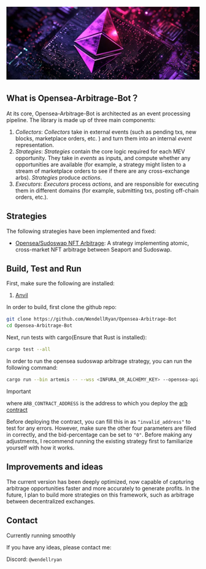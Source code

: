 
![](./picture/arbitrage-bot.png)



## What is Opensea-Arbitrage-Bot？


At its core, Opensea-Arbitrage-Bot is architected as an event processing pipeline. The library is made up of three main components: 

1. *Collectors*: *Collectors* take in external events (such as pending txs, new blocks, marketplace orders, etc. ) and turn them into an internal *event* representation. 
2. *Strategies*: *Strategies* contain the core logic required for each MEV opportunity. They take in *events* as inputs, and compute whether any opportunities are available (for example, a strategy might listen to a stream of marketplace orders to see if there are any cross-exchange arbs). *Strategies* produce *actions*.
3. *Executors*: *Executors* process *actions*, and are responsible for executing them in different domains (for example, submitting txs, posting off-chain orders, etc.).

## Strategies 

The following strategies have been implemented and fixed:

- [Opensea/Sudoswap NFT Arbitrage](/crates/strategies/opensea-sudo-arb/): A strategy implementing atomic, cross-market NFT arbitrage between Seaport and Sudoswap.

## Build, Test and Run

First, make sure the following are installed: 
1. [Anvil](https://github.com/foundry-rs/foundry/tree/master/crates/anvil#installing-from-source)

In order to build, first clone the github repo: 

```sh
git clone https://github.com/WendellRyan/Opensea-Arbitrage-Bot
cd Opensea-Arbitrage-Bot
```

Next, run tests with cargo(Ensure that Rust is installed): 

```sh
cargo test --all
```

In order to run the opensea sudoswap arbitrage strategy, you can run the following command: 

```sh
cargo run --bin artemis -- --wss <INFURA_OR_ALCHEMY_KEY> --opensea-api-key <OPENSEA_API_KEY> --private-key <PRIVATE_KEY> --arb-contract-address <ARB_CONTRACT_ADDRESS> --bid-percentage <BID_PERCENTAGE>
```

> [!IMPORTANT]
> 
> where `ARB_CONTRACT_ADDRESS` is the address to which you deploy the [arb contract](/crates/strategies/opensea-sudo-arb/contracts/src/SudoOpenseaArb.sol)
> 
> Before deploying the contract, you can fill this in as `"invalid_address"` to test for any errors. However, make sure the other four parameters are filled in correctly, and the bid-percentage can be set to `"0"`. Before making any adjustments, I recommend running the existing strategy first to familiarize yourself with how it works.


## Improvements and ideas

The current version has been deeply optimized, now capable of capturing arbitrage opportunities faster and more accurately to generate profits. In the future, I plan to build more strategies on this framework, such as arbitrage between decentralized exchanges.


## Contact

Currently running smoothly

If you have any ideas, please contact me:

Discord: `@wendellryan`
